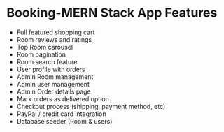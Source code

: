 # Booking-MERN Stack App Features

- Full featured shopping cart
- Room reviews and ratings
- Top Room carousel
- Room pagination
- Room search feature
- User profile with orders
- Admin Room management
- Admin user management
- Admin Order details page
- Mark orders as delivered option
- Checkout process (shipping, payment method, etc)
- PayPal / credit card integration
- Database seeder (Room & users)
